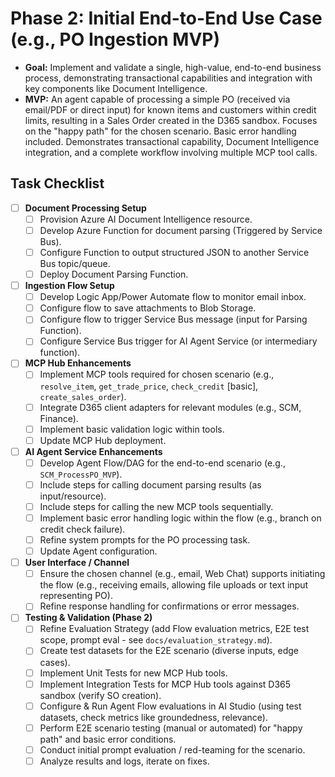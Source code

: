 # Phase 2: Initial End-to-End Use Case (e.g., PO Ingestion MVP)

*   **Goal:** Implement and validate a single, high-value, end-to-end business process, demonstrating transactional capabilities and integration with key components like Document Intelligence.
*   **MVP:** An agent capable of processing a simple PO (received via email/PDF or direct input) for known items and customers within credit limits, resulting in a Sales Order created in the D365 sandbox. Focuses on the "happy path" for the chosen scenario. Basic error handling included. Demonstrates transactional capability, Document Intelligence integration, and a complete workflow involving multiple MCP tool calls.

## Task Checklist

-   [ ] **Document Processing Setup**
    -   [ ] Provision Azure AI Document Intelligence resource.
    -   [ ] Develop Azure Function for document parsing (Triggered by Service Bus).
    -   [ ] Configure Function to output structured JSON to another Service Bus topic/queue.
    -   [ ] Deploy Document Parsing Function.
-   [ ] **Ingestion Flow Setup**
    -   [ ] Develop Logic App/Power Automate flow to monitor email inbox.
    -   [ ] Configure flow to save attachments to Blob Storage.
    -   [ ] Configure flow to trigger Service Bus message (input for Parsing Function).
    -   [ ] Configure Service Bus trigger for AI Agent Service (or intermediary function).
-   [ ] **MCP Hub Enhancements**
    -   [ ] Implement MCP tools required for chosen scenario (e.g., `resolve_item`, `get_trade_price`, `check_credit` [basic], `create_sales_order`).
    -   [ ] Integrate D365 client adapters for relevant modules (e.g., SCM, Finance).
    -   [ ] Implement basic validation logic within tools.
    -   [ ] Update MCP Hub deployment.
-   [ ] **AI Agent Service Enhancements**
    -   [ ] Develop Agent Flow/DAG for the end-to-end scenario (e.g., `SCM_ProcessPO_MVP`).
    -   [ ] Include steps for calling document parsing results (as input/resource).
    -   [ ] Include steps for calling the new MCP tools sequentially.
    -   [ ] Implement basic error handling logic within the flow (e.g., branch on credit check failure).
    -   [ ] Refine system prompts for the PO processing task.
    -   [ ] Update Agent configuration.
-   [ ] **User Interface / Channel**
    -   [ ] Ensure the chosen channel (e.g., email, Web Chat) supports initiating the flow (e.g., receiving emails, allowing file uploads or text input representing PO).
    -   [ ] Refine response handling for confirmations or error messages.
-   [ ] **Testing & Validation (Phase 2)**
    *   [ ] Refine Evaluation Strategy (add Flow evaluation metrics, E2E test scope, prompt eval - see `docs/evaluation_strategy.md`).
    *   [ ] Create test datasets for the E2E scenario (diverse inputs, edge cases).
    *   [ ] Implement Unit Tests for new MCP Hub tools.
    *   [ ] Implement Integration Tests for MCP Hub tools against D365 sandbox (verify SO creation).
    *   [ ] Configure & Run Agent Flow evaluations in AI Studio (using test datasets, check metrics like groundedness, relevance).
    *   [ ] Perform E2E scenario testing (manual or automated) for "happy path" and basic error conditions.
    *   [ ] Conduct initial prompt evaluation / red-teaming for the scenario.
    *   [ ] Analyze results and logs, iterate on fixes.

